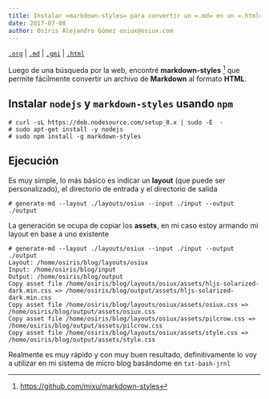 ```yaml
---
title: Instalar =markdown-styles= para convertir un =.md= en un =.html=
date: 2017-07-08
author: Osiris Alejandro Gómez osiux@osiux.com
---
```


[`.org`](https://gitlab.com/osiux/osiux.gitlab.io/-/raw/master/2017-07-08-instalar-markdown-styles-para-convertir-un-md-en-un-html.org) |
[`.md`](https://gitlab.com/osiux/osiux.gitlab.io/-/raw/master/2017-07-08-instalar-markdown-styles-para-convertir-un-md-en-un-html.md) |
[`.gmi`](gemini://gmi.osiux.com/2017-07-08-instalar-markdown-styles-para-convertir-un-md-en-un-html.gmi) |
[`.html`](https://osiux.gitlab.io/2017-07-08-instalar-markdown-styles-para-convertir-un-md-en-un-html.html)

Luego de una búsqueda por la web, encontré **markdown-styles** [^1] que
permite fácilmente convertir un archivo de **Markdown** al formato
**HTML**.

## Instalar `nodejs` y `markdown-styles` usando `npm`

``` {.example}
# curl -sL https://deb.nodesource.com/setup_8.x | sudo -E  -
# sudo apt-get install -y nodejs
# sudo npm install -g markdown-styles
```

## Ejecución

Es muy simple, lo más básico es indicar un **layout** (que puede ser
personalizado), el directorio de entrada y el directorio de salida

``` {.example}
# generate-md --layout ./layouts/osiux --input ./input --output ./output
```

La generación se ocupa de copiar los **assets**, en mi caso estoy
armando mi layout en base a uno existente

``` {.example}
# generate-md --layout ./layouts/osiux --input ./input --output ./output
Layout: /home/osiris/blog/layouts/osiux
Input: /home/osiris/blog/input
Output: /home/osiris/blog/output
Copy asset file /home/osiris/blog/layouts/osiux/assets/hljs-solarized-dark.min.css => /home/osiris/blog/output/assets/hljs-solarized-dark.min.css
Copy asset file /home/osiris/blog/layouts/osiux/assets/osiux.css => /home/osiris/blog/output/assets/osiux.css
Copy asset file /home/osiris/blog/layouts/osiux/assets/pilcrow.css => /home/osiris/blog/output/assets/pilcrow.css
Copy asset file /home/osiris/blog/layouts/osiux/assets/style.css => /home/osiris/blog/output/assets/style.css
```

Realmente es muy rápido y con muy buen resultado, definitivamente lo voy
a utilizar en mi sistema de micro blog basándome en `txt-bash-jrnl`

[^1]: <https://github.com/mixu/markdown-styles>

